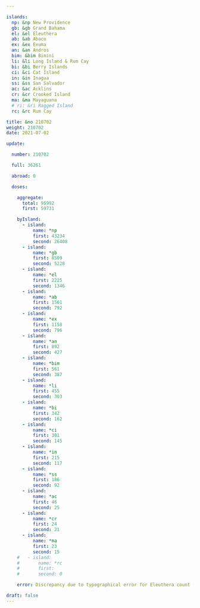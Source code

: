 ```yaml
---

islands:
  np: &np New Providence
  gb: &gb Grand Bahama
  el: &el Eleuthera
  ab: &ab Abaco
  ex: &ex Exuma
  an: &an Andros
  bim: &bim Bimini
  li: &li Long Island & Rum Cay
  bi: &bi Berry Islands
  ci: &ci Cat Island
  in: &in Inagua
  ss: &ss San Salvador
  ac: &ac Acklins
  cr: &cr Crooked Island
  ma: &ma Mayaguana
  # ri: &ri Ragged Island
  rc: &rc Rum Cay

title: &no 210702
weight: 210702
date: 2021-07-02

update:

  number: 210702

  full: 36261

  abroad: 0

  doses:

    aggregate:
      total: 95992 
      first: 59731

    byIsland:
      - island:
          name: *np
          first: 43234
          second: 26408
      - island:
          name: *gb
          first: 8509
          second: 5228
      - island:
          name: *el
          first: 2225
          second: 1346
      - island:
          name: *ab
          first: 1561
          second: 792
      - island:
          name: *ex
          first: 1158
          second: 796
      - island:
          name: *an
          first: 892
          second: 427
      - island:
          name: *bim
          first: 561
          second: 387
      - island:
          name: *li
          first: 455
          second: 303
      - island:
          name: *bi
          first: 342
          second: 162
      - island:
          name: *ci
          first: 301
          second: 145
      - island:
          name: *in
          first: 215
          second: 117
      - island:
          name: *ss
          first: 186
          second: 92
      - island:
          name: *ac
          first: 46
          second: 25
      - island:
          name: *cr
          first: 24
          second: 21
      - island:
          name: *ma
          first: 23
          second: 15
    #   - island:
    #       name: *rc
    #       first: 
    #       second: 0

    error: Discrepancy due to typographical error for Eleuthera count (recorded in COVID-19 Update 210710) adjusted to reflect correct value.

draft: false
---
```


